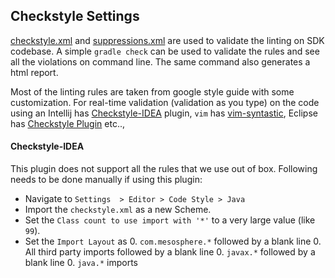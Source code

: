 ## Checkstyle Settings

[checkstyle.xml](checkstyle.xml) and [suppressions.xml](suppressions.xml) are used to validate the linting on SDK codebase. A simple `gradle check` can be used to validate the rules and see all the violations on command line. The same command also generates a html report. 

Most of the linting rules are taken from google style guide with some customization. For real-time validation (validation as you type) on the code using an Intellij has [Checkstyle-IDEA](https://plugins.jetbrains.com/plugin/1065-checkstyle-idea) plugin, `vim` has [vim-syntastic](https://github.com/vim-syntastic/syntastic/blob/master/syntax_checkers/java/checkstyle.vim), Eclipse has [Checkstyle Plugin](https://checkstyle.org/eclipse-cs/) etc..,

#### Checkstyle-IDEA

This plugin does not support all the rules that we use out of box. Following needs to be done manually if using this plugin:

- Navigate to `Settings  > Editor > Code Style > Java`
- Import the `checkstyle.xml` as a new Scheme.
- Set the `Class count to use import with '*'` to a very large value (like `99`).
- Set the `Import Layout` as
  0. `com.mesosphere.*` followed by a blank line
  0. All third party imports followed by a blank line
  0. `javax.*` followed by a blank line
  0. `java.*` imports  
